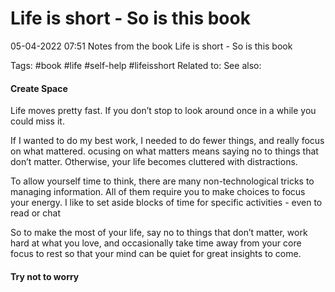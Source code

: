 # Life is short - So is this book
05-04-2022 07:51
Notes from the book Life is short - So is this book

Tags: #book #life #self-help #lifeisshort
Related to:
See also:

#### Create Space
Life moves pretty fast. If you don’t stop to look around once in a while you could miss it.

If I wanted to do my best work, I needed to do fewer things, and really focus on what mattered. ocusing on what matters means saying no to things that don’t matter. Otherwise, your life becomes cluttered with distractions.

To allow yourself time to think, there are many non-technological tricks to  managing information. All of them require you to make choices to focus your  energy. I like to set aside blocks of time for specific activities - even to read or chat

So to make the most of your life, say no to things that don’t matter, work hard at what you love, and occasionally take time away from your core focus to rest so that your mind can be quiet for great insights to come.

#### Try not to worry

